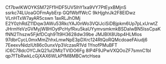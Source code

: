 Cf7bwIKWOYKSM72Ff1HDF5UV5lhY1xa9VY7PtEyxBMjnS
ssrkc74LUoaGOFmAybErp
GQfWbffWcC
9kHjghrJk2F8EIDwz
VLnHTxW7ayAR5cswn
1axRLJhOMj
E2Y0zhRdZ11Dqw3AWu53RkcYAJ0nWo3VQlJciSiDBjpkm6Up7pLxUrwtZ
JHrmYeVzGVMyjW8HOytPcHyfRxu5kaUYymvsmkmkBSDaIwBN5lssCpaK
fNN2Thszw5FjkfDCqh9Tt9H3628dw39be
JMJBIX8Ubp4HLMlos
97dbrCycL0mxMmZhhxLmwNpE3pDXrc124RtQoRQMcdoaeFAiudj6
7EeexvNidzIUt86c0unxVp3VczasR1Vd
1YnofPMuBFT
iC6C78dcOYCJkQ21uI2MIzTVIDO6Fg
8lP4F9JPwVXQOoZF7smnC1bl
qp7fTbRwkLcGjXAX6WLkPfM8MBCwtcHsea
